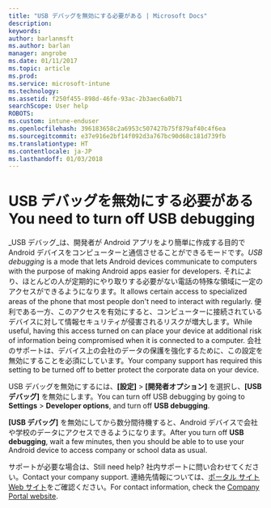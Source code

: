 ```yaml
---
title: "USB デバッグを無効にする必要がある | Microsoft Docs"
description: 
keywords: 
author: barlanmsft
ms.author: barlan
manager: angrobe
ms.date: 01/11/2017
ms.topic: article
ms.prod: 
ms.service: microsoft-intune
ms.technology: 
ms.assetid: f250f455-898d-46fe-93ac-2b3aec6a0b71
searchScope: User help
ROBOTS: 
ms.custom: intune-enduser
ms.openlocfilehash: 396183658c2a6953c507427b75f879af40c4f6ea
ms.sourcegitcommit: e37e916e2bf14f092d3a767bc90d68c181d739fb
ms.translationtype: HT
ms.contentlocale: ja-JP
ms.lasthandoff: 01/03/2018
---
```

# <a name="you-need-to-turn-off-usb-debugging"></a><span data-ttu-id="a0371-102">USB デバッグを無効にする必要がある</span><span class="sxs-lookup"><span data-stu-id="a0371-102">You need to turn off USB debugging</span></span>

<span data-ttu-id="a0371-103">_USB デバッグ_は、開発者が Android アプリをより簡単に作成する目的で Android デバイスをコンピューターと通信させることができるモードです。</span><span class="sxs-lookup"><span data-stu-id="a0371-103">_USB debugging_ is a mode that lets Android devices communicate to computers with the purpose of making Android apps easier for developers.</span></span> <span data-ttu-id="a0371-104">それにより、ほとんどの人が定期的にやり取りする必要がない電話の特殊な領域に一定のアクセスができるようになります。</span><span class="sxs-lookup"><span data-stu-id="a0371-104">It allows certain access to specialized areas of the phone that most people don't need to interact with regularly.</span></span> <span data-ttu-id="a0371-105">便利である一方、このアクセスを有効にすると、コンピューターに接続されているデバイスに対して情報セキュリティが侵害されるリスクが増大します。</span><span class="sxs-lookup"><span data-stu-id="a0371-105">While useful, having this access turned on can place your device at additional risk of information being compromised when it is connected to a computer.</span></span> <span data-ttu-id="a0371-106">会社のサポートは、デバイス上の会社のデータの保護を強化するために、この設定を無効にすることを必須にしています。</span><span class="sxs-lookup"><span data-stu-id="a0371-106">Your company support has required this setting to be turned off to better protect the corporate data on your device.</span></span>

<span data-ttu-id="a0371-107">USB デバッグを無効にするには、**[設定]** > **[開発者オプション]** を選択し、**[USB デバッグ]** を無効にします。</span><span class="sxs-lookup"><span data-stu-id="a0371-107">You can turn off USB debugging by going to **Settings** > **Developer options**, and turn off **USB debugging**.</span></span>

<span data-ttu-id="a0371-108">**[USB デバッグ]** を無効にしてから数分間待機すると、Android デバイスで会社や学校のデータにアクセスできるようになります。</span><span class="sxs-lookup"><span data-stu-id="a0371-108">After you turn off **USB debugging**, wait a few minutes, then you should be able to to use your Android device to access company or school data as usual.</span></span>

<span data-ttu-id="a0371-109">サポートが必要な場合は、</span><span class="sxs-lookup"><span data-stu-id="a0371-109">Still need help?</span></span> <span data-ttu-id="a0371-110">社内サポートに問い合わせてください。</span><span class="sxs-lookup"><span data-stu-id="a0371-110">Contact your company support.</span></span> <span data-ttu-id="a0371-111">連絡先情報については、[ポータル サイト Web サイト](https://portal.manage.microsoft.com#HelpDeskDialog)をご確認ください。</span><span class="sxs-lookup"><span data-stu-id="a0371-111">For contact information, check the [Company Portal website](https://portal.manage.microsoft.com#HelpDeskDialog).</span></span>
